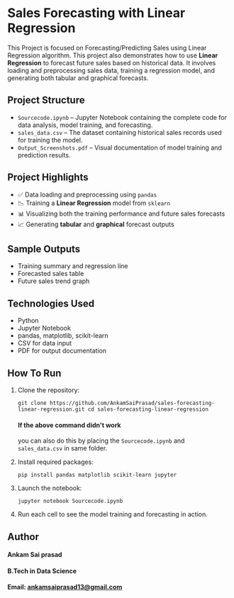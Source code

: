 # Sales Forecasting with Linear Regression
This Project is focused on Forecasting/Predicting Sales using Linear Regression algorithm. 
This project also demonstrates how to use **Linear Regression** to forecast future sales based on historical data. It involves loading and preprocessing sales data, training a regression model, and generating both tabular and graphical forecasts.

## Project Structure

- `Sourcecode.ipynb` – Jupyter Notebook containing the complete code for data analysis, model training, and forecasting.
- `sales_data.csv` – The dataset containing historical sales records used for training the model.
- `Output_Screenshots.pdf` – Visual documentation of model training and prediction results.

## Project Highlights

- ✅ Data loading and preprocessing using `pandas`
- 📉 Training a **Linear Regression** model from `sklearn`
- 📊 Visualizing both the training performance and future sales forecasts
- 📈 Generating **tabular** and **graphical** forecast outputs

## Sample Outputs

- Training summary and regression line
- Forecasted sales table
- Future sales trend graph

## Technologies Used

- Python
- Jupyter Notebook
- pandas, matplotlib, scikit-learn
- CSV for data input
- PDF for output documentation

## How To Run

1. Clone the repository:
   
   `git clone https://github.com/AnkamSaiPrasad/sales-forecasting-linear-regression.git
   cd sales-forecasting-linear-regression`
   #### If the above command didn't work
   you can also do this by placing the `Sourcecode.ipynb` and `sales_data.csv` in same folder.
   
3. Install required packages:
  
   `pip install pandas matplotlib scikit-learn jupyter`
  
3. Launch the notebook:

   `jupyter notebook Sourcecode.ipynb`
  
4. Run each cell to see the model training and forecasting in action.

## Author
#### Ankam Sai prasad
#### B.Tech in Data Science
#### Email: ankamsaiprasad13@gmail.com

